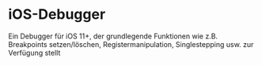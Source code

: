 # iOS-Debugger
Ein Debugger für iOS 11+, der grundlegende Funktionen wie z.B. Breakpoints setzen/löschen, Registermanipulation, Singlestepping usw. zur Verfügung stellt
